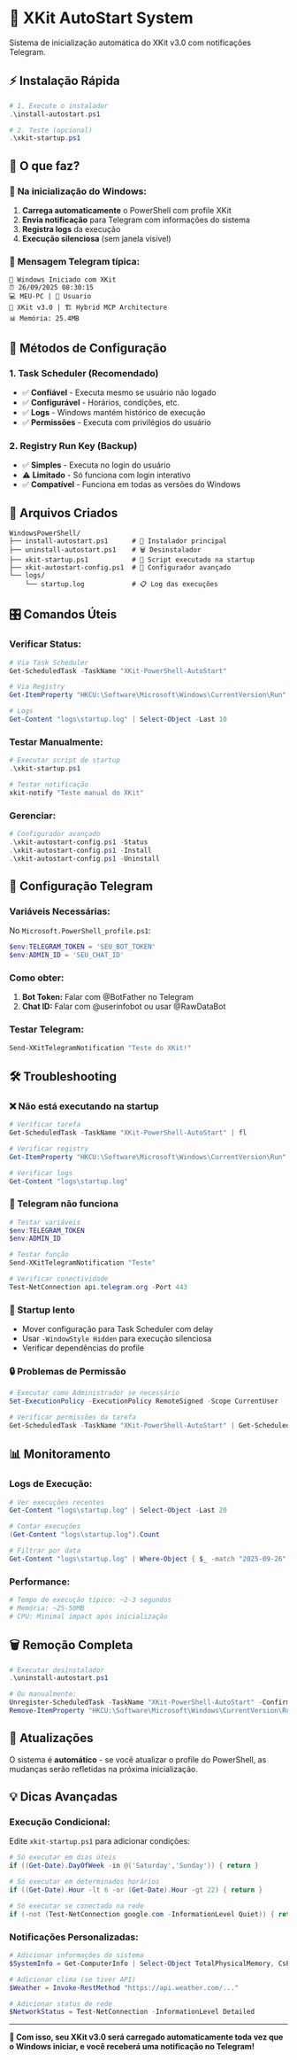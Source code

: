 # 🚀 XKit AutoStart System

Sistema de inicialização automática do XKit v3.0 com notificações Telegram.

## ⚡ Instalação Rápida

```powershell
# 1. Execute o instalador
.\install-autostart.ps1

# 2. Teste (opcional)
.\xkit-startup.ps1
```

## 🎯 O que faz?

### 🌅 **Na inicialização do Windows:**
1. **Carrega automaticamente** o PowerShell com profile XKit
2. **Envia notificação** para Telegram com informações do sistema
3. **Registra logs** da execução
4. **Execução silenciosa** (sem janela visível)

### 📱 **Mensagem Telegram típica:**
```
🌅 Windows Iniciado com XKit
⏰ 26/09/2025 08:30:15
💻 MEU-PC | 👤 Usuario
🚀 XKit v3.0 | 🏗️ Hybrid MCP Architecture  
📊 Memória: 25.4MB
```

## 🔧 Métodos de Configuração

### 1. **Task Scheduler** (Recomendado)
- ✅ **Confiável** - Executa mesmo se usuário não logado
- ✅ **Configurável** - Horários, condições, etc.
- ✅ **Logs** - Windows mantém histórico de execução
- ✅ **Permissões** - Executa com privilégios do usuário

### 2. **Registry Run Key** (Backup)
- ✅ **Simples** - Executa no login do usuário
- ⚠️ **Limitado** - Só funciona com login interativo
- ✅ **Compatível** - Funciona em todas as versões do Windows

## 📂 Arquivos Criados

```
WindowsPowerShell/
├── install-autostart.ps1      # 🚀 Instalador principal
├── uninstall-autostart.ps1    # 🗑️ Desinstalador
├── xkit-startup.ps1           # 📜 Script executado na startup
├── xkit-autostart-config.ps1  # 🔧 Configurador avançado  
└── logs/
    └── startup.log            # 📋 Log das execuções
```

## 🎛️ Comandos Úteis

### **Verificar Status:**
```powershell
# Via Task Scheduler
Get-ScheduledTask -TaskName "XKit-PowerShell-AutoStart"

# Via Registry  
Get-ItemProperty "HKCU:\Software\Microsoft\Windows\CurrentVersion\Run" -Name "XKit-AutoStart"

# Logs
Get-Content "logs\startup.log" | Select-Object -Last 10
```

### **Testar Manualmente:**
```powershell
# Executar script de startup
.\xkit-startup.ps1

# Testar notificação
xkit-notify "Teste manual do XKit"
```

### **Gerenciar:**
```powershell
# Configurador avançado
.\xkit-autostart-config.ps1 -Status
.\xkit-autostart-config.ps1 -Install  
.\xkit-autostart-config.ps1 -Uninstall
```

## 🔧 Configuração Telegram

### **Variáveis Necessárias:**
No `Microsoft.PowerShell_profile.ps1`:
```powershell
$env:TELEGRAM_TOKEN = 'SEU_BOT_TOKEN'
$env:ADMIN_ID = 'SEU_CHAT_ID'
```

### **Como obter:**
1. **Bot Token:** Falar com @BotFather no Telegram
2. **Chat ID:** Falar com @userinfobot ou usar @RawDataBot

### **Testar Telegram:**
```powershell  
Send-XKitTelegramNotification "Teste do XKit!"
```

## 🛠️ Troubleshooting

### **❌ Não está executando na startup**
```powershell
# Verificar tarefa
Get-ScheduledTask -TaskName "XKit-PowerShell-AutoStart" | fl

# Verificar registry
Get-ItemProperty "HKCU:\Software\Microsoft\Windows\CurrentVersion\Run" -Name "XKit-AutoStart"

# Verificar logs
Get-Content "logs\startup.log"
```

### **📱 Telegram não funciona**
```powershell
# Testar variáveis
$env:TELEGRAM_TOKEN
$env:ADMIN_ID

# Testar função
Send-XKitTelegramNotification "Teste"

# Verificar conectividade
Test-NetConnection api.telegram.org -Port 443
```

### **🐌 Startup lento**
- Mover configuração para Task Scheduler com delay
- Usar `-WindowStyle Hidden` para execução silenciosa
- Verificar dependências do profile

### **🔒 Problemas de Permissão**
```powershell
# Executar como Administrador se necessário
Set-ExecutionPolicy -ExecutionPolicy RemoteSigned -Scope CurrentUser

# Verificar permissões da tarefa
Get-ScheduledTask -TaskName "XKit-PowerShell-AutoStart" | Get-ScheduledTaskInfo
```

## 📊 Monitoramento

### **Logs de Execução:**
```powershell
# Ver execuções recentes
Get-Content "logs\startup.log" | Select-Object -Last 20

# Contar execuções 
(Get-Content "logs\startup.log").Count

# Filtrar por data
Get-Content "logs\startup.log" | Where-Object { $_ -match "2025-09-26" }
```

### **Performance:**
```powershell
# Tempo de execução típico: ~2-3 segundos
# Memória: ~25-50MB
# CPU: Minimal impact após inicialização
```

## 🗑️ Remoção Completa

```powershell
# Executar desinstalador
.\uninstall-autostart.ps1

# Ou manualmente:
Unregister-ScheduledTask -TaskName "XKit-PowerShell-AutoStart" -Confirm:$false
Remove-ItemProperty "HKCU:\Software\Microsoft\Windows\CurrentVersion\Run" -Name "XKit-AutoStart"
```

## 🔄 Atualizações

O sistema é **automático** - se você atualizar o profile do PowerShell, as mudanças serão refletidas na próxima inicialização.

## 💡 Dicas Avançadas

### **Execução Condicional:**
Edite `xkit-startup.ps1` para adicionar condições:
```powershell
# Só executar em dias úteis
if ((Get-Date).DayOfWeek -in @('Saturday','Sunday')) { return }

# Só executar em determinados horários
if ((Get-Date).Hour -lt 6 -or (Get-Date).Hour -gt 22) { return }

# Só executar se conectado na rede
if (-not (Test-NetConnection google.com -InformationLevel Quiet)) { return }
```

### **Notificações Personalizadas:**
```powershell
# Adicionar informações do sistema
$SystemInfo = Get-ComputerInfo | Select-Object TotalPhysicalMemory, CsProcessors

# Adicionar clima (se tiver API)
$Weather = Invoke-RestMethod "https://api.weather.com/..."

# Adicionar status de rede
$NetworkStatus = Test-NetConnection -InformationLevel Detailed
```

---

**🎉 Com isso, seu XKit v3.0 será carregado automaticamente toda vez que o Windows iniciar, e você receberá uma notificação no Telegram!**